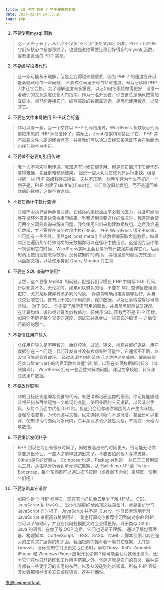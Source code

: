 ```yaml
---
title: 10 件在 PHP 7 中不要做的事情
date: 2017-02-14 14:55:16
tags: php
---
```

1. 不要使用mysql_函数
> 这一天终于来了，从此你不仅仅“不应该”使用mysql_函数。PHP 7 已经把它们从核心中全部移除了，也就是说你需要迁移到好得多的mysqli_函数，或者更灵活的 PDO 实现。

2. 不要编写垃圾代码
> 这一条可能易于理解，但是会变得越来越重要，因为 PHP 7 的速度提升可能会隐藏你的一些问题。
不要仅仅满足于你的站点速度，因为迁移到 PHP 7 才让它变快。
为了理解速度有多重要，以及如何把事情做得更好，请看一看我们的文章速度优化入门指南。作为一名开发者，你应该总是确保按需加载脚本，尽可能连接它们，编写高效的数据库查询，尽可能使用缓存，以及其它。

3. 不要在文件末尾使用 PHP 闭合标签
> 你可以看一看，当一个文件以 PHP 代码结尾时，WordPress 多数核心代码都把末尾的 PHP 标签去掉了。实际上，Zend 框架特别禁止了它。
PHP 并不需要文件末尾的闭合标签，并且我们可以通过去掉它来保证不会在后面添加任何的空白字符。

4. 不要做不必要的引用传递
> 我个人不喜欢引用传递。我知道有时候它很实用，但是其它情况下它使代码变得难懂，并且更难预测结果。
据说一些人认为它使代码运行更快，但是根据一些 PHP 高级程序员所说，这并不正确。
说明引用为什么不好的一个例子是，PHP 内建了shuffle()和sort()。它们修改原始数组，而不是返回处理后的数组，这很不合逻辑。

5. 不要在循环中执行查询
> 在循环中执行查询非常浪费。它给你的系统施加不必要的压力，并且可能能够在循环外部更快获得相同结果。当我遇到需要这样的情况时，我通常会使用两个分离的查询来解决问题，我会使用它们来构建数据数组。之后我会遍历数组，并不需要在这个过程中执行查询。
由于 WordPress 适用于这里，它可能有一些例外。虽然get_post_meta() 会从数据库获取大量数据，如果你正在遍历某个特殊博文的元数据你可以在循环中使用它。这是因为当你第一次调用它的时候，WordPress实际上会获取所有元数据并缓存它们。后续的调用使用这些缓存数据，没有数据库的调用。
弄懂这些的最佳方式是阅读函数文档，以及使用类似 Query Monitor 的工具

6. 不要在 SQL 查询中使用*
> 当然，这个更像 MySQL 的问题，但是我们习惯在 PHP 中编写 SQL 代码，所以都差不多。无论如何，如果可以避免的话，不要在 SQL 查询里使用通配符，尤其是数据库有很多列的时候。
你应该明确指定需要哪些行，并且仅仅获取它们。这有助于减少所用资源，保护数据，以及让事情变得尽可能清晰。
对于 SQL，你需要了解所有可用的函数，并且尽可能测试其速度。在计算均值、求和或计算类似数值时，要使用 SQL 函数而不是 PHP 函数。如果你不确定某个查询的速度，测试它并且尝试一些其它的编译 -- 之后使用最好的那个。

7. 不要信任用户输入
> 信任用户输入是不明智的。始终校验、过滤、转义、检查并留好退路。用户数据存在三个问题：我们开发者并没有考虑每种可能性，它通常不正确，以及它可能是蓄意破坏。
经过周密考虑的系统可以防护这些威胁。要确保使用类似filter_var()的内建函数检查适当的值，以及在处理数据库时转义（或预编译）。
WordPress 拥有一些函数来解决问题。详见文章校验、转义和过滤用户数据。

8. 不要故作聪明
> 你的目标应该是编写优雅的代码，来更清晰地表达你的意图。你可能能够通过将任何东西缩短为一个单词的变量，使用多层的三元逻辑，以及其它手段，从每个页面中优化 0.01 秒。但这只会给你和你周围的人产生大麻烦。
合理命名变量，为代码编写文档，优先选择清晰而不是简洁。甚至还可以更好，使用标准的面向对象代码，它本身或多或少就是文档，不需要一大堆内联数值。

9. 不要重新发明轮子
> PHP 到现在为止有很长时间了，网站被造出来的时间更长。很可能无论你需要造出什么，一些人之前早就造出来了。不要害怕向他人寻求支持，Github是你的好朋友，Composer也是，Packagist也是。
从日志工具到调色工具，从性能分析器到单元测试框架，从 Mailchimp API 到 Twitter Bootstrap，每个东西都可以通过按下按键（或者敲下命令）来获取，使用它们吧！

10. 不要忽略其它语言
> 如果你是个 PHP 程序员，现在有个好机会去至少了解 HTML、CSS、JavaScript 和 MySQL。当你能够更好地处理这些语言时，就是重新学习 JavaScript 的时机了。JavaScript 并不是 jQuery，你应该合理地学习 JavaScript 来更高效地使用它。
我也打算向你推荐学习面向对象的 PHP，它可以节省时间，并且在代码规模更大时会变得更好。对于类似 C# 和 Java 的语言，在你了解 OOP 之后，它们也更易于理解。
通过了解包管理器、构建脚本、CoffeeScript、LESS、SASS、YAML 、脚本引擎和其它强大的工具来扩展你的知识面。我强烈向你推荐看一看其它框架，尤其是 Laravel。
当你使用它们出色完成任务时，学习 Ruby、RoR、Android、iPhone 和 Windows Phone 应用开发如何？你可能会认为这毫无意义，因为它们在你的舒适区和工作所需范围之外，但是这就是它们的意义。每种语言都有一些要学习的实用的东西，以及从没碰到的新知识。所有 PHP 顶级开发者都懂得很多其它编程语言，这并非偶然。

[来源segmentfault](https://segmentfault.com/a/1190000006912969)
